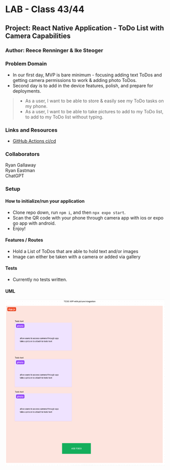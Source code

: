 # LAB - Class 43/44

## Project: React Native Application - ToDo List with Camera Capabilities

### Author: Reece Renninger & Ike Steoger

### Problem Domain

- In our first day, MVP is bare minimum - focusing adding text ToDos and getting camera permissions to work & adding photo ToDos.
- Second day is to add in the device features, polish, and prepare for deployments.

> - As a user, I want to be able to store & easily see my ToDo tasks on my phone.
> - As a user, I want to be able to take pictures to add to my ToDo list, to add to my ToDo list without typing.

### Links and Resources

- [GitHub Actions ci/cd](https://github.com/ikesteoger/401d53-Lab43/actions)
<!-- - [back-end server url](http://xyz.com) (when applicable) -->
<!-- - [front-end application]() -->

### Collaborators

Ryan Gallaway  
Ryan Eastman  
ChatGPT  

### Setup

<!-- #### `.env` requirements

For now I have none and do not require one -->

#### How to initialize/run your application

- Clone repo down, run `npm i`, and then `npx expo start`.
- Scan the QR code with your phone through camera app with ios or expo go app with android.
- Enjoy!

<!--- #### How to use your library (where applicable) --->

#### Features / Routes

- Hold a List of ToDos that are able to hold text and/or images
- Image can either be taken with a camera or added via gallery

<!-- - GET : `/hello` - specific route to hit -->

#### Tests

<!-- - Run `npm test` to see tests running. -->

- Currently no tests written.

#### UML

![UML](./uml.png)